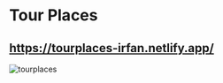 # Tour Places

## https://tourplaces-irfan.netlify.app/

![tourplaces](https://user-images.githubusercontent.com/102031418/200348703-ef7c706e-fdd1-493e-8861-c66d6e0c2d0b.png)
